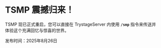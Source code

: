 # TSMP 震撼归来！

TSMP 现已正式重启，您可以直接在 TrystageServer 内使用 **`/smp`** 指令来传送并体验这个充满回忆与惊喜的世界。

发布时间：2025年8月26日
